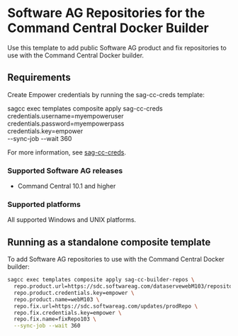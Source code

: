 <!-- Copyright 2013 - 2018 Software AG, Darmstadt, Germany and/or its licensors

   SPDX-License-Identifier: Apache-2.0

    Licensed under the Apache License, Version 2.0 (the "License");
    you may not use this file except in compliance with the License.
    You may obtain a copy of the License at

        http://www.apache.org/licenses/LICENSE-2.0

    Unless required by applicable law or agreed to in writing, software
    distributed under the License is distributed on an "AS IS" BASIS,
     WITHOUT WARRANTIES OR CONDITIONS OF ANY KIND, either express or implied.
     See the License for the specific language governing permissions and

     limitations under the License.                                                  

-->

# Software AG Repositories for the Command Central Docker Builder

Use this template to add public Software AG product and fix repositories to use with the Command Central Docker builder.

## Requirements

Create Empower credentials by running the sag-cc-creds template:

sagcc exec templates composite apply sag-cc-creds \
  credentials.username=myempoweruser \
  credentials.password=myempowerpass \
  credentials.key=empower \
  --sync-job --wait 360

For more information, see [sag-cc-creds](https://github.com/SoftwareAG/sagdevops-templates/tree/master/templates/sag-cc-creds).

### Supported Software AG releases

* Command Central 10.1 and higher

### Supported platforms

All supported Windows and UNIX platforms.

## Running as a standalone composite template

To add Software AG repositories to use with the Command Central Docker builder:

```bash
sagcc exec templates composite apply sag-cc-builder-repos \
  repo.product.url=https://sdc.softwareag.com/dataservewebM103/repository \
  repo.product.credentials.key=empower \
  repo.product.name=webM103 \
  repo.fix.url=https://sdc.softwareag.com/updates/prodRepo \
  repo.fix.credentials.key=empower \
  repo.fix.name=fixRepo103 \
  --sync-job --wait 360
```

